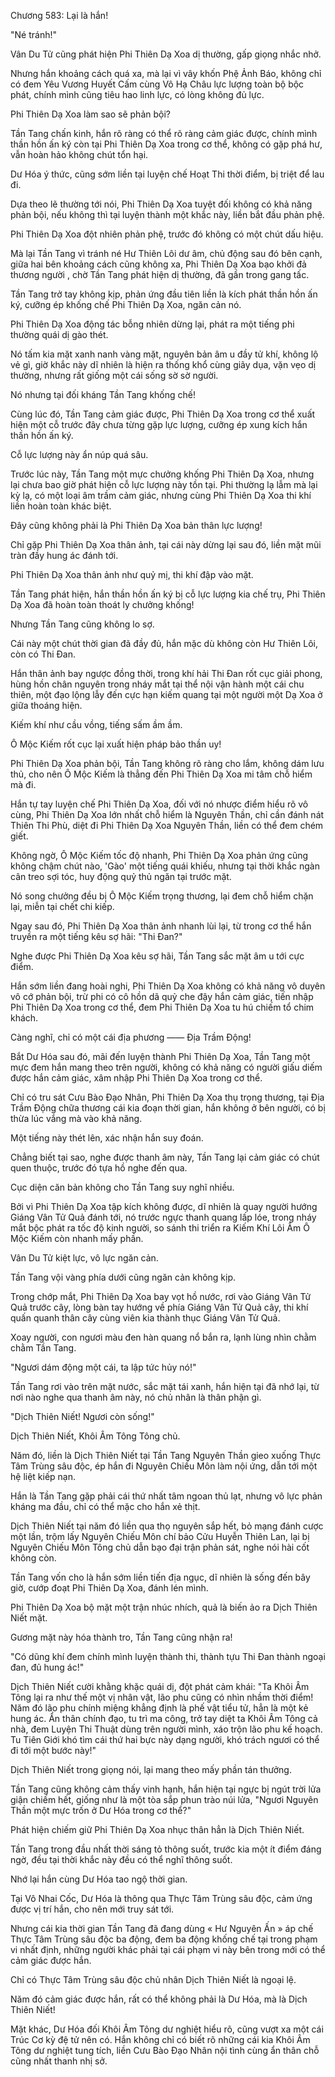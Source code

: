 




Chương 583: Lại là hắn!


"Né tránh!"

Vân Du Tử cũng phát hiện Phi Thiên Dạ Xoa dị thường, gấp giọng nhắc nhở.

Nhưng hắn khoảng cách quá xa, mà lại vì vây khốn Phệ Ảnh Báo, không chỉ có đem Yêu Vương Huyết Cấm cùng Vô Hạ Châu lực lượng toàn bộ bộc phát, chính mình cũng tiêu hao linh lực, có lòng không đủ lực.

Phi Thiên Dạ Xoa làm sao sẽ phản bội?

Tần Tang chấn kinh, hắn rõ ràng có thể rõ ràng cảm giác được, chính mình thần hồn ấn ký còn tại Phi Thiên Dạ Xoa trong cơ thể, không có gặp phá hư, vẫn hoàn hảo không chút tổn hại.

Dư Hóa ý thức, cũng sớm liền tại luyện chế Hoạt Thi thời điểm, bị triệt để lau đi.

Dựa theo lẽ thường tới nói, Phi Thiên Dạ Xoa tuyệt đối không có khả năng phản bội, nếu không thì tại luyện thành một khắc này, liền bắt đầu phản phệ.

Phi Thiên Dạ Xoa đột nhiên phản phệ, trước đó không có một chút dấu hiệu.

Mà lại Tần Tang vì tránh né Hư Thiên Lôi dư âm, chủ động sau đó bên cạnh, giữa hai bên khoảng cách cũng không xa, Phi Thiên Dạ Xoa bạo khởi đả thương người , chờ Tần Tang phát hiện dị thường, đã gần trong gang tấc.

Tần Tang trở tay không kịp, phản ứng đầu tiên liền là kích phát thần hồn ấn ký, cưỡng ép khống chế Phi Thiên Dạ Xoa, ngăn cản nó.

Phi Thiên Dạ Xoa động tác bỗng nhiên dừng lại, phát ra một tiếng phi thường quái dị gào thét.

Nó tấm kia mặt xanh nanh vàng mặt, nguyên bản âm u đầy tử khí, không lộ vẻ gì, giờ khắc này dĩ nhiên là hiện ra thống khổ cùng giãy dụa, vặn vẹo dị thường, nhưng rất giống một cái sống sờ sờ người.

Nó nhưng tại đối kháng Tần Tang khống chế!

Cùng lúc đó, Tần Tang cảm giác được, Phi Thiên Dạ Xoa trong cơ thể xuất hiện một cỗ trước đây chưa từng gặp lực lượng, cưỡng ép xung kích hắn thần hồn ấn ký.

Cỗ lực lượng này ẩn núp quá sâu.

Trước lúc này, Tần Tang một mực chưởng khống Phi Thiên Dạ Xoa, nhưng lại chưa bao giờ phát hiện cỗ lực lượng này tồn tại. Phi thường lạ lẫm mà lại kỳ lạ, có một loại âm trầm cảm giác, nhưng cùng Phi Thiên Dạ Xoa thi khí liền hoàn toàn khác biệt.

Đây cũng không phải là Phi Thiên Dạ Xoa bản thân lực lượng!

Chỉ gặp Phi Thiên Dạ Xoa thân ảnh, tại cái này dừng lại sau đó, liền mặt mũi tràn đầy hung ác đánh tới.

Phi Thiên Dạ Xoa thân ảnh như quỷ mị, thi khí đập vào mặt.

Tần Tang phát hiện, hắn thần hồn ấn ký bị cỗ lực lượng kia chế trụ, Phi Thiên Dạ Xoa đã hoàn toàn thoát ly chưởng khống!

Nhưng Tần Tang cũng không lo sợ.

Cái này một chút thời gian đã đầy đủ, hắn mặc dù không còn Hư Thiên Lôi, còn có Thi Đan.

Hắn thân ảnh bay ngược đồng thời, trong khí hải Thi Đan rốt cục giải phong, hùng hồn chân nguyên trong nháy mắt tại thể nội vận hành một cái chu thiên, một đạo lộng lẫy đến cực hạn kiếm quang tại một người một Dạ Xoa ở giữa thoáng hiện.

Kiếm khí như cầu vồng, tiếng sấm ầm ầm.

Ô Mộc Kiếm rốt cục lại xuất hiện pháp bảo thần uy!

Phi Thiên Dạ Xoa phản bội, Tần Tang không rõ ràng cho lắm, không dám lưu thủ, cho nên Ô Mộc Kiếm là thẳng đến Phi Thiên Dạ Xoa mi tâm chỗ hiểm mà đi.

Hắn tự tay luyện chế Phi Thiên Dạ Xoa, đối với nó nhược điểm hiểu rõ vô cùng, Phi Thiên Dạ Xoa lớn nhất chỗ hiểm là Nguyên Thần, chỉ cần đánh nát Thiên Thi Phù, diệt đi Phi Thiên Dạ Xoa Nguyên Thần, liền có thể đem chém giết.

Không ngờ, Ô Mộc Kiếm tốc độ nhanh, Phi Thiên Dạ Xoa phản ứng cũng không chậm chút nào, 'Gào' một tiếng quái khiếu, nhưng tại thời khắc ngàn cân treo sợi tóc, huy động quỷ thủ ngăn tại trước mặt.

Nó song chưởng đều bị Ô Mộc Kiếm trọng thương, lại đem chỗ hiểm chặn lại, miễn tại chết chi kiếp.

Ngay sau đó, Phi Thiên Dạ Xoa thân ảnh nhanh lùi lại, từ trong cơ thể hắn truyền ra một tiếng kêu sợ hãi: "Thi Đan?"

Nghe được Phi Thiên Dạ Xoa kêu sợ hãi, Tần Tang sắc mặt âm u tới cực điểm.

Hắn sớm liền đang hoài nghi, Phi Thiên Dạ Xoa không có khả năng vô duyên vô cớ phản bội, trừ phi có cô hồn dã quỷ che đậy hắn cảm giác, tiến nhập Phi Thiên Dạ Xoa trong cơ thể, đem Phi Thiên Dạ Xoa tu hú chiếm tổ chim khách.

Càng nghĩ, chỉ có một cái địa phương —— Địa Trầm Động!

Bắt Dư Hóa sau đó, mãi đến luyện thành Phi Thiên Dạ Xoa, Tần Tang một mực đem hắn mang theo trên người, không có khả năng có người giấu diếm được hắn cảm giác, xâm nhập Phi Thiên Dạ Xoa trong cơ thể.

Chỉ có tru sát Cưu Bào Đạo Nhân, Phi Thiên Dạ Xoa thụ trọng thương, tại Địa Trầm Động chữa thương cái kia đoạn thời gian, hắn không ở bên người, có bị thừa lúc vắng mà vào khả năng.

Một tiếng này thét lên, xác nhận hắn suy đoán.

Chẳng biết tại sao, nghe được thanh âm này, Tần Tang lại cảm giác có chút quen thuộc, trước đó tựa hồ nghe đến qua.

Cục diện căn bản không cho Tần Tang suy nghĩ nhiều.

Bởi vì Phi Thiên Dạ Xoa tập kích không được, dĩ nhiên là quay người hướng Giáng Vân Tử Quả đánh tới, nó trước ngực thanh quang lấp lóe, trong nháy mắt bộc phát ra tốc độ kinh người, so sánh thi triển ra Kiếm Khí Lôi Âm Ô Mộc Kiếm còn nhanh mấy phần.

Vân Du Tử kiệt lực, vô lực ngăn cản.

Tần Tang vội vàng phía dưới cũng ngăn cản không kịp.

Trong chớp mắt, Phi Thiên Dạ Xoa bay vọt hồ nước, rơi vào Giáng Vân Tử Quả trước cây, lòng bàn tay hướng về phía Giáng Vân Tử Quả cây, thi khí quấn quanh thân cây cùng viên kia thành thục Giáng Vân Tử Quả.

Xoay người, con ngươi màu đen hàn quang nổ bắn ra, lạnh lùng nhìn chằm chằm Tần Tang.

"Ngươi dám động một cái, ta lập tức hủy nó!"

Tần Tang rơi vào trên mặt nước, sắc mặt tái xanh, hắn hiện tại đã nhớ lại, từ nơi nào nghe qua thanh âm này, nó chủ nhân là thân phận gì.

"Dịch Thiên Niết! Ngươi còn sống!"

Dịch Thiên Niết, Khôi Âm Tông Tông chủ.

Năm đó, liền là Dịch Thiên Niết tại Tần Tang Nguyên Thần gieo xuống Thực Tâm Trùng sâu độc, ép hắn đi Nguyên Chiếu Môn làm nội ứng, dẫn tới một hệ liệt kiếp nạn.

Hắn là Tần Tang gặp phải cái thứ nhất tâm ngoan thủ lạt, nhưng vô lực phản kháng ma đầu, chỉ có thể mặc cho hắn xẻ thịt.

Dịch Thiên Niết tại năm đó liền qua thọ nguyên sắp hết, bỏ mạng đánh cược một lần, trộm lấy Nguyên Chiếu Môn chí bảo Cửu Huyễn Thiên Lan, lại bị Nguyên Chiếu Môn Tông chủ dẫn bạo đại trận phản sát, nghe nói hài cốt không còn.

Tần Tang vốn cho là hắn sớm liền tiến địa ngục, dĩ nhiên là sống đến bây giờ, cướp đoạt Phi Thiên Dạ Xoa, đánh lén mình.

Phi Thiên Dạ Xoa bộ mặt một trận nhúc nhích, quả là biến ảo ra Dịch Thiên Niết mặt.

Gương mặt này hóa thành tro, Tần Tang cũng nhận ra!

"Có dũng khí đem chính mình luyện thành thi, thành tựu Thi Đan thành ngoại đan, đủ hung ác!"

Dịch Thiên Niết cười khằng khặc quái dị, đột phát cảm khái: "Ta Khôi Âm Tông lại ra như thế một vị nhân vật, lão phu cũng có nhìn nhầm thời điểm! Năm đó lão phu chính miệng khẳng định là phế vật tiểu tử, hẳn là một kẻ hung ác. Ẩn thân chính đạo, tu trì ma công, trở tay diệt ta Khôi Âm Tông cả nhà, đem Luyện Thi Thuật dùng trên người mình, xáo trộn lão phu kế hoạch. Tu Tiên Giới khó tìm cái thứ hai bực này dạng người, khó trách ngươi có thể đi tới một bước này!"

Dịch Thiên Niết trong giọng nói, lại mang theo mấy phần tán thưởng.

Tần Tang cũng không cảm thấy vinh hạnh, hắn hiện tại ngực bị ngút trời lửa giận chiếm hết, giống như là một tòa sắp phun trào núi lửa, "Ngươi Nguyên Thần một mực trốn ở Dư Hóa trong cơ thể?"

Phát hiện chiếm giữ Phi Thiên Dạ Xoa nhục thân hẳn là Dịch Thiên Niết.

Tần Tang trong đầu nhất thời sáng tỏ thông suốt, trước kia một ít điểm đáng ngờ, đều tại thời khắc này đều có thể nghĩ thông suốt.

Nhớ lại hắn cùng Dư Hóa tao ngộ thời gian.

Tại Vô Nhai Cốc, Dư Hóa là thông qua Thực Tâm Trùng sâu độc, cảm ứng được vị trí hắn, cho nên mới truy sát tới.

Nhưng cái kia thời gian Tần Tang đã đang dùng « Hư Nguyên Ấn » áp chế Thực Tâm Trùng sâu độc ba động, đem ba động khống chế tại trong phạm vi nhất định, những người khác phải tại cái phạm vi này bên trong mới có thể cảm giác được hắn.

Chỉ có Thực Tâm Trùng sâu độc chủ nhân Dịch Thiên Niết là ngoại lệ.

Năm đó cảm giác được hắn, rất có thể không phải là Dư Hóa, mà là Dịch Thiên Niết!

Mặt khác, Dư Hóa đối Khôi Âm Tông dư nghiệt hiểu rõ, cũng vượt xa một cái Trúc Cơ kỳ đệ tử nên có. Hắn không chỉ có biết rõ những cái kia Khôi Âm Tông dư nghiệt tung tích, liền Cưu Bào Đạo Nhân nội tình cùng ẩn thân chỗ cũng nhất thanh nhị sở.




